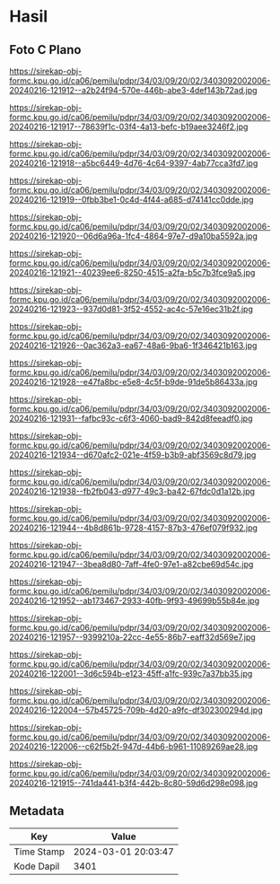 # Hasil

## Foto C Plano

https://sirekap-obj-formc.kpu.go.id/ca06/pemilu/pdpr/34/03/09/20/02/3403092002006-20240216-121912--a2b24f94-570e-446b-abe3-4def143b72ad.jpg

https://sirekap-obj-formc.kpu.go.id/ca06/pemilu/pdpr/34/03/09/20/02/3403092002006-20240216-121917--78639f1c-03f4-4a13-befc-b19aee3246f2.jpg

https://sirekap-obj-formc.kpu.go.id/ca06/pemilu/pdpr/34/03/09/20/02/3403092002006-20240216-121918--a5bc6449-4d76-4c64-9397-4ab77cca3fd7.jpg

https://sirekap-obj-formc.kpu.go.id/ca06/pemilu/pdpr/34/03/09/20/02/3403092002006-20240216-121919--0fbb3be1-0c4d-4f44-a685-d74141cc0dde.jpg

https://sirekap-obj-formc.kpu.go.id/ca06/pemilu/pdpr/34/03/09/20/02/3403092002006-20240216-121920--06d6a96a-1fc4-4864-97e7-d9a10ba5592a.jpg

https://sirekap-obj-formc.kpu.go.id/ca06/pemilu/pdpr/34/03/09/20/02/3403092002006-20240216-121921--40239ee6-8250-4515-a2fa-b5c7b3fce9a5.jpg

https://sirekap-obj-formc.kpu.go.id/ca06/pemilu/pdpr/34/03/09/20/02/3403092002006-20240216-121923--937d0d81-3f52-4552-ac4c-57e16ec31b2f.jpg

https://sirekap-obj-formc.kpu.go.id/ca06/pemilu/pdpr/34/03/09/20/02/3403092002006-20240216-121926--0ac362a3-ea67-48a6-9ba6-1f346421b163.jpg

https://sirekap-obj-formc.kpu.go.id/ca06/pemilu/pdpr/34/03/09/20/02/3403092002006-20240216-121928--e47fa8bc-e5e8-4c5f-b9de-91de5b86433a.jpg

https://sirekap-obj-formc.kpu.go.id/ca06/pemilu/pdpr/34/03/09/20/02/3403092002006-20240216-121931--fafbc93c-c6f3-4060-bad9-842d8feeadf0.jpg

https://sirekap-obj-formc.kpu.go.id/ca06/pemilu/pdpr/34/03/09/20/02/3403092002006-20240216-121934--d670afc2-021e-4f59-b3b9-abf3569c8d79.jpg

https://sirekap-obj-formc.kpu.go.id/ca06/pemilu/pdpr/34/03/09/20/02/3403092002006-20240216-121938--fb2fb043-d977-49c3-ba42-67fdc0d1a12b.jpg

https://sirekap-obj-formc.kpu.go.id/ca06/pemilu/pdpr/34/03/09/20/02/3403092002006-20240216-121944--4b8d861b-9728-4157-87b3-476ef079f932.jpg

https://sirekap-obj-formc.kpu.go.id/ca06/pemilu/pdpr/34/03/09/20/02/3403092002006-20240216-121947--3bea8d80-7aff-4fe0-97e1-a82cbe69d54c.jpg

https://sirekap-obj-formc.kpu.go.id/ca06/pemilu/pdpr/34/03/09/20/02/3403092002006-20240216-121952--ab173467-2933-40fb-9f93-49699b55b84e.jpg

https://sirekap-obj-formc.kpu.go.id/ca06/pemilu/pdpr/34/03/09/20/02/3403092002006-20240216-121957--9399210a-22cc-4e55-86b7-eaff32d569e7.jpg

https://sirekap-obj-formc.kpu.go.id/ca06/pemilu/pdpr/34/03/09/20/02/3403092002006-20240216-122001--3d6c594b-e123-45ff-a1fc-939c7a37bb35.jpg

https://sirekap-obj-formc.kpu.go.id/ca06/pemilu/pdpr/34/03/09/20/02/3403092002006-20240216-122004--57b45725-709b-4d20-a9fc-df302300294d.jpg

https://sirekap-obj-formc.kpu.go.id/ca06/pemilu/pdpr/34/03/09/20/02/3403092002006-20240216-122006--c62f5b2f-947d-44b6-b961-11089269ae28.jpg

https://sirekap-obj-formc.kpu.go.id/ca06/pemilu/pdpr/34/03/09/20/02/3403092002006-20240216-121915--741da441-b3f4-442b-8c80-59d6d298e098.jpg


## Metadata

| Key        | Value               |
| ---------- | ------------------- |
| Time Stamp | 2024-03-01 20:03:47 |
| Kode Dapil | 3401                |



